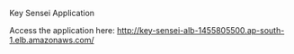 Key Sensei Application

Access the application here: http://key-sensei-alb-1455805500.ap-south-1.elb.amazonaws.com/